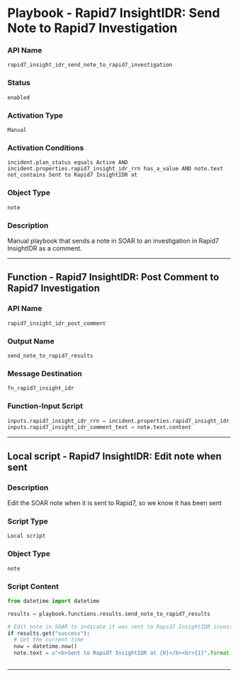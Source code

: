 <!--
    DO NOT MANUALLY EDIT THIS FILE
    THIS FILE IS AUTOMATICALLY GENERATED WITH resilient-sdk codegen
    Generated with resilient-sdk v51.0.0.2.575
-->

# Playbook - Rapid7 InsightIDR: Send Note to Rapid7 Investigation

### API Name
`rapid7_insight_idr_send_note_to_rapid7_investigation`

### Status
`enabled`

### Activation Type
`Manual`

### Activation Conditions
`incident.plan_status equals Active AND incident.properties.rapid7_insight_idr_rrn has_a_value AND note.text not_contains Sent to Rapid7 InsightIDR at`

### Object Type
`note`

### Description
Manual playbook that sends a note in SOAR to an investigation in Rapid7 InsightIDR as a comment.


---
## Function - Rapid7 InsightIDR: Post Comment to Rapid7 Investigation

### API Name
`rapid7_insight_idr_post_comment`

### Output Name
`send_note_to_rapid7_results`

### Message Destination
`fn_rapid7_insight_idr`

### Function-Input Script
```python
inputs.rapid7_insight_idr_rrn = incident.properties.rapid7_insight_idr_rrn
inputs.rapid7_insight_idr_comment_text = note.text.content
```

---

## Local script - Rapid7 InsightIDR: Edit note when sent

### Description
Edit the SOAR note when it is sent to Rapid7, so we know it has been sent

### Script Type
`Local script`

### Object Type
`note`

### Script Content
```python
from datetime import datetime

results = playbook.functions.results.send_note_to_rapid7_results

# Edit note in SOAR to indicate it was sent to Rapid7 InsightIDR investigation
if results.get("success"):
  # Get the current time
  now = datetime.now()
  note.text = u"<b>Sent to Rapid7 InsightIDR at {0}</b><br>{1}".format(now, note.text.content)
  
```

---

